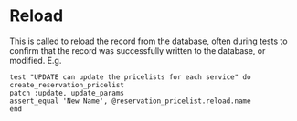 # Reload

This is called to reload the record from the database, often during tests to confirm that the record was successfully written to the database, or modified. E.g.

    test "UPDATE can update the pricelists for each service" do
    create_reservation_pricelist
    patch :update, update_params
    assert_equal 'New Name', @reservation_pricelist.reload.name
    end
